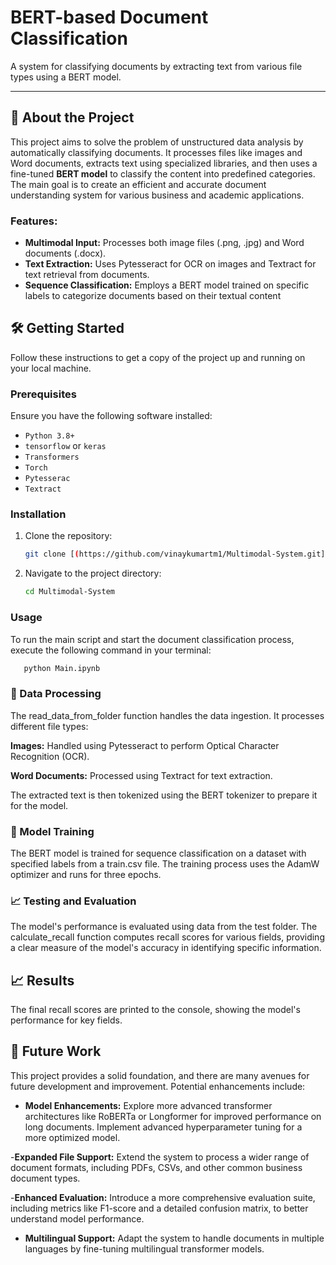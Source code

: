# BERT-based Document Classification

A system for classifying documents by extracting text from various file types using a BERT model.

---

## 🚀 About the Project

This project aims to solve the problem of unstructured data analysis by automatically classifying documents. It processes files like images and Word documents, extracts text using specialized libraries, and then uses a fine-tuned **BERT model** to classify the content into predefined categories. The main goal is to create an efficient and accurate document understanding system for various business and academic applications.

### Features:

- **Multimodal Input:** Processes both image files (.png, .jpg) and Word documents (.docx).
- **Text Extraction:** Uses Pytesseract for OCR on images and Textract for text retrieval from documents.
- **Sequence Classification:** Employs a BERT model trained on specific labels to categorize documents based on their textual content

## 🛠️ Getting Started

Follow these instructions to get a copy of the project up and running on your local machine.

### Prerequisites

Ensure you have the following software installed:

* `Python 3.8+`
* `tensorflow` or `keras`
* `Transformers`
* `Torch`
* `Pytesserac`
* `Textract`

### Installation

1.  Clone the repository:
    ```bash
    git clone [(https://github.com/vinaykumartm1/Multimodal-System.git]
    ```
2.  Navigate to the project directory:
    ```bash
    cd Multimodal-System
    ```
### Usage

To run the main script and start the document classification process, execute the following command in your terminal:

 ```bash
    python Main.ipynb
  ```

### 📁 Data Processing

The read_data_from_folder function handles the data ingestion. It processes different file types:

**Images:** Handled using Pytesseract to perform Optical Character Recognition (OCR).

**Word Documents:** Processed using Textract for text extraction.

The extracted text is then tokenized using the BERT tokenizer to prepare it for the model.

### 🧠 Model Training

The BERT model is trained for sequence classification on a dataset with specified labels from a train.csv file. The training process uses the AdamW optimizer and runs for three epochs.

### 📈 Testing and Evaluation

The model's performance is evaluated using data from the test folder. The calculate_recall function computes recall scores for various fields, providing a clear measure of the model's accuracy in identifying specific information.

## 📈 Results

The final recall scores are printed to the console, showing the model's performance for key fields.

## 🔮 Future Work

This project provides a solid foundation, and there are many avenues for future development and improvement. Potential enhancements include:

- **Model Enhancements:** Explore more advanced transformer architectures like RoBERTa or Longformer for improved performance on long documents. Implement advanced hyperparameter tuning for a more optimized model.

-**Expanded File Support:** Extend the system to process a wider range of document formats, including PDFs, CSVs, and other common business document types.

-**Enhanced Evaluation:** Introduce a more comprehensive evaluation suite, including metrics like F1-score and a detailed confusion matrix, to better understand model performance.

- **Multilingual Support:** Adapt the system to handle documents in multiple languages by fine-tuning multilingual transformer models.



